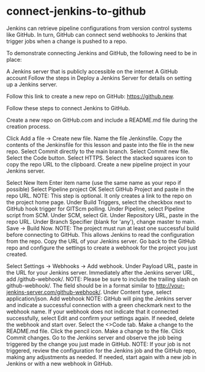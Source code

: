 # connect-jenkins-to-github
Jenkins can retrieve pipeline configurations from version control systems like GitHub. In turn, GitHub can connect send webhooks to Jenkins that trigger jobs when a change is pushed to a repo.

To demonstrate connecting Jenkins and GitHub, the following need to be in place:

A Jenkins server that is publicly accessible on the internet
A GitHub account
Follow the steps in Deploy a Jenkins Server for details on setting up a Jenkins server.

Follow this link to create a new repo on GitHub: https://github.new.

Follow these steps to connect Jenkins to GitHub.

Create a new repo on GitHub.com and include a README.md file during the creation process.

Click Add a file -> Create new file.
Name the file Jenkinsfile.
Copy the contents of the Jenkinsfile for this lesson and paste into the file in the new repo.
Select Commit directly to the main branch.
Select Commit new file.
Select the Code button.
Select HTTPS.
Select the stacked squares icon to copy the repo URL to the clipboard.
Create a new pipeline project in your Jenkins server.

Select New Item
Enter item name (use the same name as your repo if possible)
Select Pipeline project
OK
Select GitHub Project and paste in the repo URL.
NOTE: This step is optional. It only creates a link to the repo on the project home page.
Under Build Triggers, select the checkbox next to GitHub hook trigger for GITScm polling.
Under Pipeline, select Pipeline script from SCM.
Under SCM, select Git.
Under Repository URL, paste in the repo URL.
Under Branch Specifier (blank for 'any'), change master to main.
Save → Build Now.
NOTE: The project must run at least one successful build before connecting to GitHub. This allows Jenkins to read the configuration from the repo.
Copy the URL of your Jenkins server.
Go back to the GitHub repo and configure the settings to create a webhook for the project you just created.

Select Settings → Webhooks → Add webhook.
Under Payload URL, paste in the URL for your Jenkins server.
Immediately after the Jenkins server URL, add /github-webhook/.
NOTE: Please be sure to include the trailing slash on github-webhook/. The field should be in a format similar to http://your-jenkins-server.com/github-webhook/.
Under Content type, select application/json.
Add webhook
NOTE: GitHub will ping the Jenkins server and indicate a successful connection with a green checkmark next to the webhook name. If your webhook does not indicate that it connected successfully, select Edit and confirm your settings again. If needed, delete the webhook and start over.
Select the <>Code tab.
Make a change to the README.md file.
Click the pencil icon.
Make a change to the file.
Click Commit changes.
Go to the Jenkins server and observe the job being triggered by the change you just made in GitHub.
NOTE: If your job is not triggered, review the configuration for the Jenkins job and the GitHub repo, making any adjustments as needed. If needed, start again with a new job in Jenkins or with a new webhook in GitHub.
